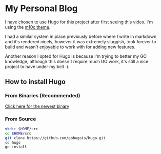 # My Personal Blog

I have chosen to use [Hugo](https://github.com/gohugoio/hugo) for this project after first seeing [this video](https://www.youtube.com/watch?v=0RKpf3rK57I).
I'm using the [m10c theme](https://github.com/vaga/hugo-theme-m10c).


I had a similar system in place previously before where I write in markdown and it's rendered nicely, however it was extremely sluggish, took forever to build and wasn't enjoyable to work with for adding new features.

Another reason I opted for Hugo is because I'm trying to better my GO knowledge, although this doesn't require much GO work, it's still a nice project to have under my belt :).

## How to install Hugo

### From Binaries (Recommended)

[Click here for the newest binary](https://github.com/gohugoio/hugo/releases)

### From Source

```bash
mkdir $HOME/src
cd $HOME/src
git clone https://github.com/gohugoio/hugo.git
cd hugo
go install
```
